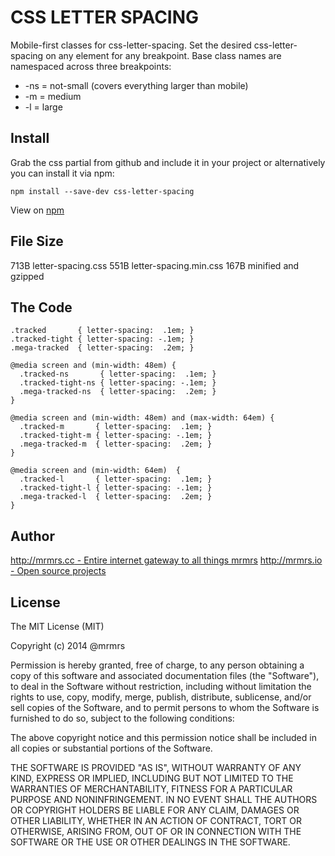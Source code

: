 # CSS LETTER SPACING

  Mobile-first classes for css-letter-spacing.
  Set the desired css-letter-spacing on any element for any breakpoint.
  Base class names are namespaced across three breakpoints:

*  -ns = not-small (covers everything larger than mobile)
*  -m  = medium
*  -l  = large

## Install
Grab the css partial from github and include it in your project or alternatively
you can install it via npm:
```
npm install --save-dev css-letter-spacing
```
View on [npm](https://www.npmjs.org/package/css-letter-spacing)


## File Size

713B letter-spacing.css
551B letter-spacing.min.css 
167B minified and gzipped

## The Code
```
.tracked       { letter-spacing:  .1em; }
.tracked-tight { letter-spacing: -.1em; }
.mega-tracked  { letter-spacing:  .2em; }

@media screen and (min-width: 48em) {
  .tracked-ns       { letter-spacing:  .1em; }
  .tracked-tight-ns { letter-spacing: -.1em; }
  .mega-tracked-ns  { letter-spacing:  .2em; }
}

@media screen and (min-width: 48em) and (max-width: 64em) {
  .tracked-m       { letter-spacing:  .1em; }
  .tracked-tight-m { letter-spacing: -.1em; }
  .mega-tracked-m  { letter-spacing:  .2em; }
}

@media screen and (min-width: 64em)  {
  .tracked-l       { letter-spacing:  .1em; }
  .tracked-tight-l { letter-spacing: -.1em; }
  .mega-tracked-l  { letter-spacing:  .2em; }
}

```

## Author

[http://mrmrs.cc - Entire internet gateway to all things mrmrs](http://mrmrs.cc)
[http://mrmrs.io - Open source projects](http://mrmrs.io)

## License

The MIT License (MIT)

Copyright (c) 2014 @mrmrs

Permission is hereby granted, free of charge, to any person obtaining a copy
of this software and associated documentation files (the "Software"), to deal
in the Software without restriction, including without limitation the rights
to use, copy, modify, merge, publish, distribute, sublicense, and/or sell
copies of the Software, and to permit persons to whom the Software is
furnished to do so, subject to the following conditions:

The above copyright notice and this permission notice shall be included in
all copies or substantial portions of the Software.

THE SOFTWARE IS PROVIDED "AS IS", WITHOUT WARRANTY OF ANY KIND, EXPRESS OR
IMPLIED, INCLUDING BUT NOT LIMITED TO THE WARRANTIES OF MERCHANTABILITY,
FITNESS FOR A PARTICULAR PURPOSE AND NONINFRINGEMENT. IN NO EVENT SHALL THE
AUTHORS OR COPYRIGHT HOLDERS BE LIABLE FOR ANY CLAIM, DAMAGES OR OTHER
LIABILITY, WHETHER IN AN ACTION OF CONTRACT, TORT OR OTHERWISE, ARISING FROM,
OUT OF OR IN CONNECTION WITH THE SOFTWARE OR THE USE OR OTHER DEALINGS IN
THE SOFTWARE.

